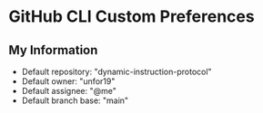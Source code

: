 # GitHub CLI Custom Preferences

## My Information
- Default repository: "dynamic-instruction-protocol"
- Default owner: "unfor19"
- Default assignee: "@me"
- Default branch base: "main" 
